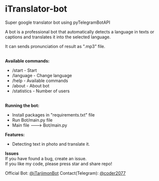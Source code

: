 <h1>iTranslator-bot</h1>

<p>Super google translator bot using pyTelegramBotAPI</p>
<p>A bot is a professional bot that automatically detects a language in texts or captions and translates it into the selected language.</p>
<p>It can sends pronunciation of result as ".mp3" file.</p>
<br/>
<b>Available commands:</b>
<ul>
    <li>/start - Start</li>
    <li>/language - Change language</li>
    <li>/help - Available commands</li>
    <li>/about - About bot</li>
    <li>/statistics - Number of users</li>
  </ul>
<br/>
<b>Running the bot:</b>
<ul>
    <li>Install packages in "requirements.txt" file</li>
    <li>Run Bot/main.py file</li>
    <li>Main file ---> Bot/main.py</li>
</ul>

<b>Features:</b>
<ul>
    <li>Detecting text in photo and translate it.</li>
</ul>

<b>Issues</b><br/>
If you have found a bug, create an issue.
<br/>
If you like my code, please press star and share repo!<br/>

Official Bot: <a href="https://t.me/iTarjimonBot">@iTarjimonBot</a>
Contact(Telegram): <a href="https://t.me/coder2077">@coder2077</a>
